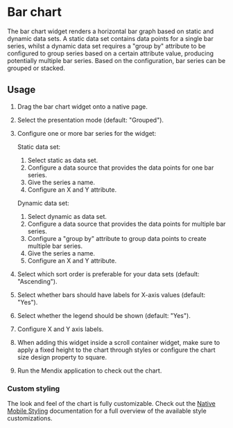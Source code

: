 # Bar chart

The bar chart widget renders a horizontal bar graph based on static and dynamic data sets. A static data set contains
data points for a single bar series, whilst a dynamic data set requires a "group by" attribute to be configured to group 
series based on a certain attribute value, producing potentially multiple bar series. Based on the configuration, bar 
series can be grouped or stacked.

## Usage

1. Drag the bar chart widget onto a native page.
1. Select the presentation mode (default: "Grouped").
1. Configure one or more bar series for the widget:

    Static data set:

    1. Select static as data set.
    1. Configure a data source that provides the data points for one bar series.
    1. Give the series a name.
    1. Configure an X and Y attribute.

    Dynamic data set:

    1. Select dynamic as data set.
    1. Configure a data source that provides the data points for multiple bar series.
    1. Configure a "group by" attribute to group data points to create multiple bar series.
    1. Give the series a name.
    1. Configure an X and Y attribute.

1. Select which sort order is preferable for your data sets (default: "Ascending").
1. Select whether bars should have labels for X-axis values (default: "Yes").
1. Select whether the legend should be shown (default: "Yes").
1. Configure X and Y axis labels.
1. When adding this widget inside a scroll container widget, make sure to apply a fixed height to the chart through styles or configure the chart size design property to square.
1. Run the Mendix application to check out the chart.

### Custom styling

The look and feel of the chart is fully customizable. Check out the
[Native Mobile Styling](https://docs.mendix.com/refguide/native-styling-refguide#11-27-bar-chart) documentation for a full overview of
the available style customizations.

